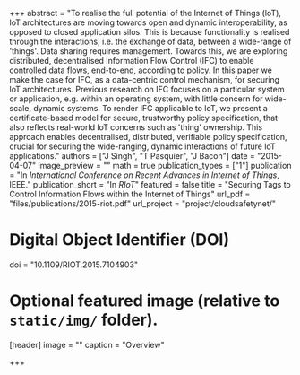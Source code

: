 +++
abstract = "To realise the full potential of the Internet of Things (loT), loT architectures are moving towards open and dynamic interoperability, as opposed to closed application silos. This is because functionality is realised through the interactions, i.e. the exchange of data, between a wide-range of 'things'. Data sharing requires management. Towards this, we are exploring distributed, decentralised Information Flow Control (IFC) to enable controlled data flows, end-to-end, according to policy. In this paper we make the case for IFC, as a data-centric control mechanism, for securing loT architectures. Previous research on IFC focuses on a particular system or application, e.g. within an operating system, with little concern for wide-scale, dynamic systems. To render IFC applicable to loT, we present a certificate-based model for secure, trustworthy policy specification, that also reflects real-world loT concerns such as 'thing' ownership. This approach enables decentralised, distributed, verifiable policy specification, crucial for securing the wide-ranging, dynamic interactions of future loT applications."
authors = ["J Singh", "T Pasquier", "J Bacon"]
date = "2015-04-07"
image_preview = ""
math = true
publication_types = ["1"]
publication = "In *International Conference on Recent Advances in Internet of Things*, IEEE."
publication_short = "In *RIoT*"
featured = false
title = "Securing Tags to Control Information Flows within the Internet of Things"
url_pdf = "files/publications/2015-riot.pdf"
url_project = "project/cloudsafetynet/"

# Digital Object Identifier (DOI)
doi = "10.1109/RIOT.2015.7104903"

# Optional featured image (relative to `static/img/` folder).
[header]
image = ""
caption = "Overview"

+++
